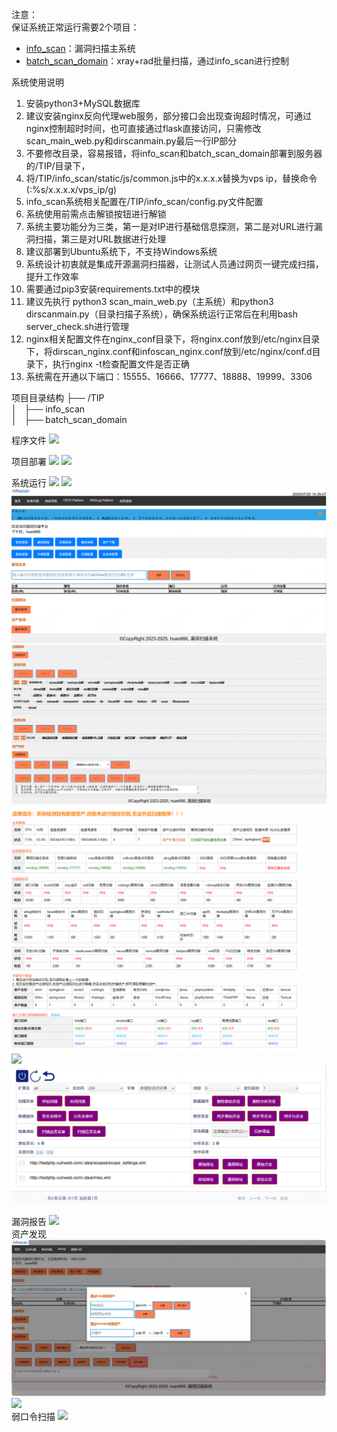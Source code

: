 注意：<br>
保证系统正常运行需要2个项目：<br>
- [info_scan](https://github.com/huan-cdm/info_scan)：漏洞扫描主系统<br>
- [batch_scan_domain](https://github.com/huan-cdm/batch_scan_domain)：xray+rad批量扫描，通过info_scan进行控制<br>

系统使用说明<br>
1. 安装python3+MySQL数据库<br>
2. 建议安装nginx反向代理web服务，部分接口会出现查询超时情况，可通过nginx控制超时时间，也可直接通过flask直接访问，只需修改scan_main_web.py和dirscanmain.py最后一行IP部分<br>
3. 不要修改目录，容易报错，将info_scan和batch_scan_domain部署到服务器的/TIP/目录下，<br>
4. 将/TIP/info_scan/static/js/common.js中的x.x.x.x替换为vps ip，替换命令(:%s/x.x.x.x/vps_ip/g)
5. info_scan系统相关配置在/TIP/info_scan/config.py文件配置<br>
6. 系统使用前需点击解锁按钮进行解锁<br>
7. 系统主要功能分为三类，第一是对IP进行基础信息探测，第二是对URL进行漏洞扫描，第三是对URL数据进行处理<br>
8. 建议部署到Ubuntu系统下，不支持Windows系统<br>
9. 系统设计初衷就是集成开源漏洞扫描器，让测试人员通过网页一键完成扫描，提升工作效率<br>
10. 需要通过pip3安装requirements.txt中的模块<br>
11. 建议先执行 python3 scan_main_web.py（主系统）和python3 dirscanmain.py（目录扫描子系统），确保系统运行正常后在利用bash server_check.sh进行管理<br>
12. nginx相关配置文件在nginx_conf目录下，将nginx.conf放到/etc/nginx目录下，将dirscan_nginx.conf和infoscan_nginx.conf放到/etc/nginx/conf.d目录下，执行nginx -t检查配置文件是否正确<br>
13. 系统需在开通以下端口：15555、16666、17777、18888、19999、3306<br>

项目目录结构
├── /TIP<br>
│   ├── info_scan<br>
│   ├── batch_scan_domain<br>


程序文件
<img src="https://raw.githubusercontent.com/huan-cdm/info_scan/main/images/code.png"/><br>

项目部署
<img src="https://raw.githubusercontent.com/huan-cdm/info_scan/main/images/project.png"/>
<img src="https://raw.githubusercontent.com/huan-cdm/info_scan/main/images/backservicemanage.png"/><br>

系统运行
<img src="https://raw.githubusercontent.com/huan-cdm/info_scan/main/images/login1.jpg"/>
<img src="https://raw.githubusercontent.com/huan-cdm/info_scan/main/images/login2.jpg"/>
<img src="https://raw.githubusercontent.com/huan-cdm/info_scan/main/images/zhedie.png"/>
<img src="https://raw.githubusercontent.com/huan-cdm/info_scan/main/images/zhankai.png"/>
<img src="https://raw.githubusercontent.com/huan-cdm/info_scan/main/images/service.png"/>
<img src="https://raw.githubusercontent.com/huan-cdm/info_scan/main/images/ipbasicinfo.png"/>
<img src="https://raw.githubusercontent.com/huan-cdm/info_scan/main/images/dirscanpic.jpg"/><br>

漏洞报告
<img src="https://raw.githubusercontent.com/huan-cdm/info_scan/main/images/report.png"/><br>
资产发现
<img src="https://raw.githubusercontent.com/huan-cdm/info_scan/main/images/assetfind1.png"/>
<img src="https://raw.githubusercontent.com/huan-cdm/info_scan/main/images/assetfind2.png" /><br>
弱口令扫描
<img src="https://raw.githubusercontent.com/huan-cdm/info_scan/main/images/weakpasswd.png" /><br>